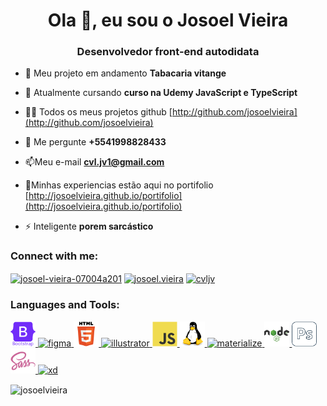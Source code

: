 <h1 align="center">Ola 👋, eu sou o Josoel Vieira</h1>
<h3 align="center">Desenvolvedor front-end autodidata</h3>

- 🔭 Meu projeto em andamento **Tabacaria vitange**

- 🌱 Atualmente cursando **curso na Udemy JavaScript e TypeScript**

- 👨‍💻 Todos os meus projetos github [http://github.com/josoelvieira](http://github.com/josoelvieira)

- 💬 Me pergunte **+5541998828433**

- 📫Meu e-mail **cvl.jv1@gmail.com**

- 📄Minhas experiencias estão aqui no portifolio [http://josoelvieira.github.io/portifolio](http://josoelvieira.github.io/portifolio)

- ⚡ Inteligente **porem sarcástico**

<h3 align="left">Connect with me:</h3>
<p align="left">
<a href="https://linkedin.com/in/josoel-vieira-07004a201" target="blank"><img align="center" src="https://cdn.jsdelivr.net/npm/simple-icons@3.0.1/icons/linkedin.svg" alt="josoel-vieira-07004a201" height="30" width="40" /></a>
<a href="https://fb.com/josoel.vieira" target="blank"><img align="center" src="https://cdn.jsdelivr.net/npm/simple-icons@3.0.1/icons/facebook.svg" alt="josoel.vieira" height="30" width="40" /></a>
<a href="https://instagram.com/cvljv" target="blank"><img align="center" src="https://cdn.jsdelivr.net/npm/simple-icons@3.0.1/icons/instagram.svg" alt="cvljv" height="30" width="40" /></a>
</p>

<h3 align="left">Languages and Tools:</h3>
<p align="left"> <a href="https://getbootstrap.com" target="_blank"> <img src="https://raw.githubusercontent.com/devicons/devicon/master/icons/bootstrap/bootstrap-plain-wordmark.svg" alt="bootstrap" width="40" height="40"/> </a> <a href="https://www.figma.com/" target="_blank"> <img src="https://www.vectorlogo.zone/logos/figma/figma-icon.svg" alt="figma" width="40" height="40"/> </a> <a href="https://www.w3.org/html/" target="_blank"> <img src="https://raw.githubusercontent.com/devicons/devicon/master/icons/html5/html5-original-wordmark.svg" alt="html5" width="40" height="40"/> </a> <a href="https://www.adobe.com/in/products/illustrator.html" target="_blank"> <img src="https://www.vectorlogo.zone/logos/adobe_illustrator/adobe_illustrator-icon.svg" alt="illustrator" width="40" height="40"/> </a> <a href="https://developer.mozilla.org/en-US/docs/Web/JavaScript" target="_blank"> <img src="https://raw.githubusercontent.com/devicons/devicon/master/icons/javascript/javascript-original.svg" alt="javascript" width="40" height="40"/> </a> <a href="https://www.linux.org/" target="_blank"> <img src="https://raw.githubusercontent.com/devicons/devicon/master/icons/linux/linux-original.svg" alt="linux" width="40" height="40"/> </a> <a href="https://materializecss.com/" target="_blank"> <img src="https://raw.githubusercontent.com/prplx/svg-logos/5585531d45d294869c4eaab4d7cf2e9c167710a9/svg/materialize.svg" alt="materialize" width="40" height="40"/> </a> <a href="https://nodejs.org" target="_blank"> <img src="https://raw.githubusercontent.com/devicons/devicon/master/icons/nodejs/nodejs-original-wordmark.svg" alt="nodejs" width="40" height="40"/> </a> <a href="https://www.photoshop.com/en" target="_blank"> <img src="https://raw.githubusercontent.com/devicons/devicon/master/icons/photoshop/photoshop-line.svg" alt="photoshop" width="40" height="40"/> </a> <a href="https://sass-lang.com" target="_blank"> <img src="https://raw.githubusercontent.com/devicons/devicon/master/icons/sass/sass-original.svg" alt="sass" width="40" height="40"/> </a> <a href="https://www.adobe.com/products/xd.html" target="_blank"> <img src="https://cdn.worldvectorlogo.com/logos/adobe-xd.svg" alt="xd" width="40" height="40"/> </a> </p>

<p><img align="center" src="https://github-readme-stats.vercel.app/api/top-langs?username=josoelvieira&show_icons=true&locale=en&layout=compact" alt="josoelvieira" /></p>
